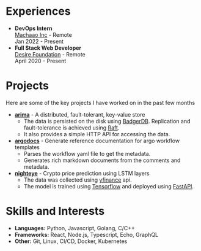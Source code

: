 # Experiences

* **DevOps Intern** \
    <a href="https://machaao.com" target="_blank">Machaao Inc</a> - Remote \
    Jan 2022 - Present
* **Full Stack Web Developer** \
    <a href="https://desirefoundation.org" target="_blank">Desire Foundation</a> - Remote \
    April 2020 - Present

# Projects

Here are some of the key projects I have worked on in the past few months

* <a href="https://github.com/rohankmr414/arima" target="_blank"><b>arima</b></a> - A distributed, fault-tolerant, key-value store
    * The data is persisted on the disk using <a href="https://github.com/dgraph-io/badger" target="_blank">BadgerDB</a>. Replication and fault-tolerance is achieved using <a href="https://raft.github.io" target="_blank">Raft</a>.
    * It also provides a simple HTTP API for accessing the data.
* <a href="https://github.com/rohankmr414/argodocs" target="_blank"><b>argodocs</b></a> - Generate reference documentation for argo workflow templates
    * Parses the workflow yaml file to get the metadata.
    * Generates rich markdown documents from the comments and metadata.
* <a href="https://github.com/rohankmr414/nighteye" target="_blank"><b>nighteye</b></a> - Crypto price prediction using LSTM layers
    * The data was collected using <a href="https://pypi.org/project/yfinance/" target="_blank">yfinance</a> api.
    * The model is trained using <a href="https://www.tensorflow.org/" target="_blank">Tensorflow</a> and deployed using <a href="https://fastapi.tiangolo.com/" target="_blank">FastAPI</a>.

# Skills and Interests

* **Languages:** Python, Javascript, Golang, C/C++
* **Frameworks:** React, Node.js, Typescript, Echo, GraphQL
* **Other:** Git, Linux, CI/CD, Docker, Kubernetes    
